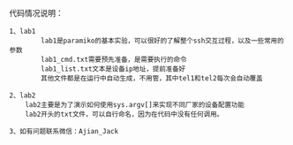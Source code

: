 代码情况说明：
    
    1、lab1 
            lab1是paramiko的基本实验，可以很好的了解整个ssh交互过程，以及一些常用的参数
            lab1_cmd.txt需要预先准备，是需要执行的命令
            lab1_list.txt文本是设备ip地址，提前准备好
            其他文件都是在运行中自动生成，不用管，其中tel1和tel2每次会自动覆盖 
    
    2、lab2 
        lab2主要是为了演示如何使用sys.argv[]来实现不同厂家的设备配置功能
        lab2开头的txt文件，可以自行命名，因为在代码中没有任何调用。
    
    3、如有问题联系微信：Ajian_Jack
